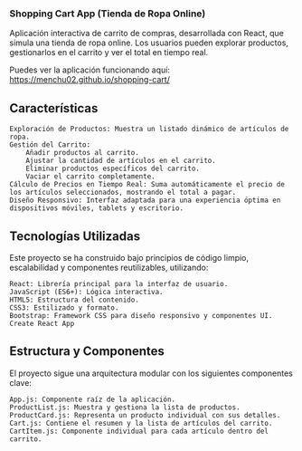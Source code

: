 ### Shopping Cart App (Tienda de Ropa Online)

Aplicación interactiva de carrito de compras, desarrollada con React, que simula una tienda de ropa online. Los usuarios pueden explorar productos, gestionarlos en el carrito y ver el total en tiempo real.

Puedes ver la aplicación funcionando aquí:
https://menchu02.github.io/shopping-cart/

## Características

    Exploración de Productos: Muestra un listado dinámico de artículos de ropa.
    Gestión del Carrito:
        Añadir productos al carrito.
        Ajustar la cantidad de artículos en el carrito.
        Eliminar productos específicos del carrito.
        Vaciar el carrito completamente.
    Cálculo de Precios en Tiempo Real: Suma automáticamente el precio de los artículos seleccionados, mostrando el total a pagar.
    Diseño Responsivo: Interfaz adaptada para una experiencia óptima en dispositivos móviles, tablets y escritorio.

## Tecnologías Utilizadas

Este proyecto se ha construido bajo principios de código limpio, escalabilidad y componentes reutilizables, utilizando:

    React: Librería principal para la interfaz de usuario.
    JavaScript (ES6+): Lógica interactiva.
    HTML5: Estructura del contenido.
    CSS3: Estilizado y formato.
    Bootstrap: Framework CSS para diseño responsivo y componentes UI.
    Create React App

## Estructura y Componentes

El proyecto sigue una arquitectura modular con los siguientes componentes clave:

    App.js: Componente raíz de la aplicación.
    ProductList.js: Muestra y gestiona la lista de productos.
    ProductCard.js: Representa un producto individual con sus detalles.
    Cart.js: Contiene el resumen y la lista de artículos del carrito.
    CartItem.js: Componente individual para cada artículo dentro del carrito.
